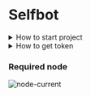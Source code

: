 <h1>Selfbot</h1>

<details><summary>How to start project</summary>

<h2>First : Start the install.bat or go the shell and run the command;</h2>

```bat
npm install
```

<h3>After : Start the start.bat and wait or go the shell and run the command;</h3>

```bash
node .
```

</details>

<details>
<summary>How to get token</summary>
<strong>Copy code to console Discord [Ctrl + Shift + I]</strong>

```js
window.webpackChunkdiscord_app.push([
  [Math.random()],
  {},
  (req) => {
    for (const m of Object.keys(req.c)
      .map((x) => req.c[x].exports)
      .filter((x) => x)) {
      if (m.default && m.default.getToken !== undefined) {
        return copy(m.default.getToken());
      }
      if (m.getToken !== undefined) {
        return copy(m.getToken());
      }
    }
  },
]);
console.log("%cWorked!", "font-size: 50px");
console.log(`%cYou now have your token in the clipboard!`, "font-size: 16px");
```

Creator : <img src="https://cdn.discordapp.com/emojis/889092230063734795.png" alt="." width="16" height="16"/> [<strong>hxr404</strong>](https://github.com/hxr404/Discord-Console-hacks)
</br>

<h3></h3>
<img src="https://cdn.discordapp.com/attachments/1008726715469660251/1074989693462134794/image.png">

</details>

<strong><h3>Required node</h3></strong>
<img alt="node-current" src="https://img.shields.io/node/v/discord.js-selfbot-v13?style=plastic">
